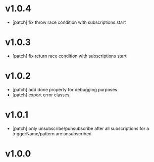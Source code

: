 # v1.0.4

- [patch] fix throw race condition with subscriptions start

# v1.0.3

- [patch] fix return race condition with subscriptions start

# v1.0.2

- [patch] add done property for debugging purposes
- [patch] export error classes

# v1.0.1

- [patch] only unsubscribe/punsubscribe after all subscriptions for a triggerName/pattern are unsubscribed

# v1.0.0
